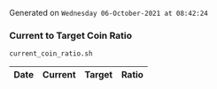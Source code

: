 Generated on `Wednesday 06-October-2021 at 08:42:24`

### Current to Target Coin Ratio
`current_coin_ratio.sh`

Date|Current|Target|Ratio
---|---|---|---
